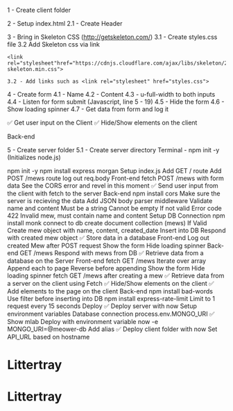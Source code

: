 1 - Create client folder

2 - Setup index.html
    2.1 - Create Header

3 - Bring in Skeleton CSS (http://getskeleton.com/)
    3.1 - Create styles.css file
    3.2 Add Skeleton css via link

    <link rel="stylesheet"href="https://cdnjs.cloudflare.com/ajax/libs/skeleton/2.0.4/
    skeleton.min.css">

    3.2 - Add links such as <link rel="stylesheet" href="styles.css">

4 -  Create form
     4.1 - Name
     4.2 - Content
     4.3 - u-full-width to both inputs
     4.4 - Listen for form submit (Javascript, line 5 - 19)
     4.5 - Hide the form
     4.6 - Show loading spinner
     4.7 -  Get data from form and log it

✅ Get user input on the Client
✅ Hide/Show elements on the client

Back-end

 5 - Create server folder
     5.1 - Create server directory
        Terminal - npm init -y (Initializes node.js)

 npm init -y
 npm install express morgan
 Setup index.js
 Add GET / route
 Add POST /mews route
 log out req.body
Front-end
 fetch POST /mews with form data
 See the CORS error and revel in this moment
✅ Send user input from the client with fetch to the server
Back-end
 npm install cors
 Make sure the server is recieving the data
 Add JSON body parser middleware
 Validate name and content
 Must be a string
 Cannot be empty
 If not valid
 Error code 422
 Invalid mew, must contain name and content
 Setup DB Connection
 npm install monk
 connect to db
 create document collection (mews)
 If Valid
 Create mew object with
 name, content, created_date
 Insert into DB
 Respond with created mew object
✅ Store data in a database
Front-end
 Log out created Mew after POST request
 Show the form
 Hide loading spinner
Back-end
 GET /mews
 Respond with mews from DB
✅ Retrieve data from a database on the Server
Front-end
 fetch GET /mews
 Iterate over array
 Append each to page
 Reverse before appending
 Show the form
 Hide loading spinner
 fetch GET /mews after creating a mew
✅ Retrieve data from a server on the client using Fetch
✅ Hide/Show elements on the client
✅ Add elements to the page on the client
Back-end
 npm install bad-words
 Use filter before inserting into DB
 npm install express-rate-limit
 Limit to 1 request every 15 seconds
Deploy
✅ Deploy server with now
 Setup environment variables
 Database connection
process.env.MONGO_URI
✅ Show mlab
 Deploy with environment variable
now -e MONGO_URI=@meower-db
 Add alias
✅ Deploy client folder with now
 Set API_URL based on hostname
# Littertray
# Littertray
